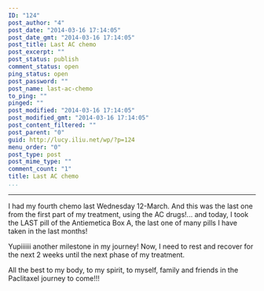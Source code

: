 ```yaml
---
ID: "124"
post_author: "4"
post_date: "2014-03-16 17:14:05"
post_date_gmt: "2014-03-16 17:14:05"
post_title: Last AC chemo
post_excerpt: ""
post_status: publish
comment_status: open
ping_status: open
post_password: ""
post_name: last-ac-chemo
to_ping: ""
pinged: ""
post_modified: "2014-03-16 17:14:05"
post_modified_gmt: "2014-03-16 17:14:05"
post_content_filtered: ""
post_parent: "0"
guid: http://lucy.iliu.net/wp/?p=124
menu_order: "0"
post_type: post
post_mime_type: ""
comment_count: "1"
title: Last AC chemo
...
```

---

I had my fourth chemo last Wednesday 12-March. And this was the last one from the first part of my treatment, using the AC drugs!... and today, I took the LAST pill of the Antiemetica Box A, the last one of many pills I have taken in the last months!

Yupiiiiii another milestone in my journey! Now, I need to rest and recover for the next 2 weeks until the next phase of my treatment.

All the best to my body, to my spirit, to myself, family and friends in the Paclitaxel journey to come!!!

